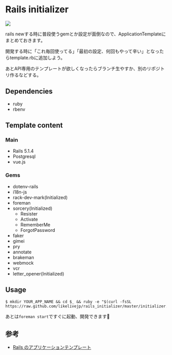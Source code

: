 # Rails initializer

![](https://img.shields.io/badge/Rails-5.1.4-red.svg?style=flat-square)

rails newする時に普段使うgemとか設定が面倒なので、ApplicationTemplateにまとめておきます。

開発する時に「これ毎回使ってる」「最初の設定、何回もやって辛い」となったらtemplate.rbに追加しよう。

あとAPI専用のテンプレートが欲しくなったらブランチ生やすか、別のリポジトリ作るなどする。

## Dependencies

- ruby
- rbenv

## Template content

### Main

- Rails 5.1.4
- Postgresql
- vue.js

### Gems

- dotenv-rails
- i18n-js
- rack-dev-mark(Initialized)
- foreman
- sorcery(Initialized)
  - Resister
  - Activate
  - RememberMe
  - ForgotPassword
- faker
- gimei
- pry
- annotate
- brakeman
- webmock
- vcr
- letter_opener(Initialized)

## Usage

```
$ mkdir YOUR_APP_NAME && cd $_ && ruby -e "$(curl -fsSL https://raw.github.com/likelivejp/rails_initializer/master/initializer.sh)"
```

あとは`foreman start`ですぐに起動、開発できます🚀

## 参考

- [Rails のアプリケーションテンプレート](https://railsguides.jp/rails_application_templates.html)
